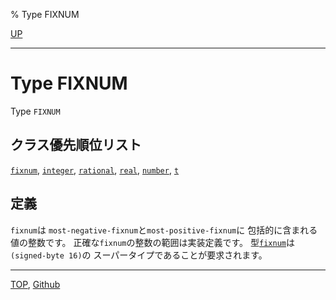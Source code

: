 % Type FIXNUM

[UP](12.2.html)  

---

# Type **FIXNUM**


Type `FIXNUM`


## クラス優先順位リスト

[`fixnum`](12.2.fixnum.html),
[`integer`](12.2.integer.html),
[`rational`](12.2.rational-system-class.html),
[`real`](12.2.real.html),
[`number`](12.2.number.html),
[`t`](4.4.t-system-class.html)


## 定義

`fixnum`は
`most-negative-fixnum`と`most-positive-fixnum`に
包括的に含まれる値の整数です。
正確な`fixnum`の整数の範囲は実装定義です。
型[`fixnum`](12.2.fixnum.html)は`(signed-byte 16)`の
スーパータイプであることが要求されます。


---
[TOP](index.html),  [Github](https://github.com/nptcl/npt-japanese)

